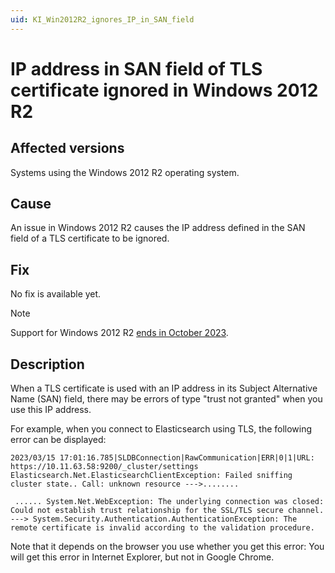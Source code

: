 ```yaml
---
uid: KI_Win2012R2_ignores_IP_in_SAN_field
---
```


# IP address in SAN field of TLS certificate ignored in Windows 2012 R2

## Affected versions

Systems using the Windows 2012 R2 operating system.

## Cause

An issue in Windows 2012 R2 causes the IP address defined in the SAN field of a TLS certificate to be ignored.

## Fix

No fix is available yet.

> [!NOTE]
> Support for Windows 2012 R2 [ends in October 2023](https://learn.microsoft.com/en-us/lifecycle/announcements/windows-server-2012-r2-end-of-support).

## Description

When a TLS certificate is used with an IP address in its Subject Alternative Name (SAN) field, there may be errors of type "trust not granted" when you use this IP address.

For example, when you connect to Elasticsearch using TLS, the following error can be displayed:

```
2023/03/15 17:01:16.785|SLDBConnection|RawCommunication|ERR|0|1|URL: https://10.11.63.58:9200/_cluster/settings
Elasticsearch.Net.ElasticsearchClientException: Failed sniffing cluster state.. Call: unknown resource --->........

 ...... System.Net.WebException: The underlying connection was closed: Could not establish trust relationship for the SSL/TLS secure channel. ---> System.Security.Authentication.AuthenticationException: The remote certificate is invalid according to the validation procedure.
```

Note that it depends on the browser you use whether you get this error: You will get this error in Internet Explorer, but not in Google Chrome.
